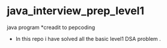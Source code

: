 # java_interview_prep_level1
java program
*creadit to pepcoding
* In this repo i have  solved all the  basic level1 DSA problem .
 
